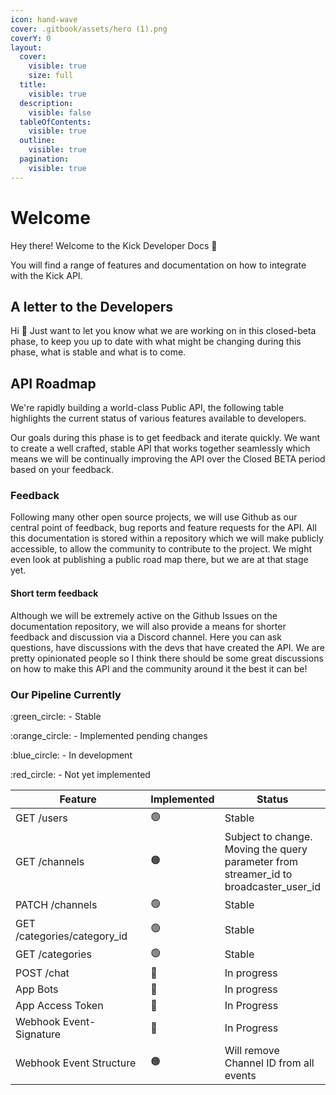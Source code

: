 ```yaml
---
icon: hand-wave
cover: .gitbook/assets/hero (1).png
coverY: 0
layout:
  cover:
    visible: true
    size: full
  title:
    visible: true
  description:
    visible: false
  tableOfContents:
    visible: true
  outline:
    visible: true
  pagination:
    visible: true
---
```


# Welcome

Hey there! Welcome to the Kick Developer Docs 👋

You will find a range of features and documentation on how to integrate with the Kick API.

## A letter to the Developers

Hi :wave: Just want to let you know what we are working on in this closed-beta phase, to keep you up to date with what might be changing during this phase, what is stable and what is to come.

## API Roadmap

We're rapidly building a world-class Public API, the following table highlights the current status of various features available to developers.

Our goals during this phase is to get feedback and iterate quickly. We want to create a well crafted, stable API that works together seamlessly which means we will be continually improving the API over the Closed BETA period based on your feedback.

### Feedback

Following many other open source projects, we will use Github as our central point of feedback, bug reports and feature requests for the API. All this documentation is stored within a repository which we will make publicly accessible, to allow the community to contribute to the project. We might even look at publishing a public road map there, but we are at that stage yet.

#### Short term feedback

Although we will be extremely active on the Github Issues on the documentation repository, we will also provide a means for shorter feedback and discussion via a Discord channel. Here you can ask questions, have discussions with the devs that have created the API. We are pretty opinionated people so I think there should be some great discussions on how to make this API and the community around it the best it can be!

### Our Pipeline Currently

:green\_circle: - Stable

:orange\_circle: - Implemented pending changes

:blue\_circle: - In development

:red\_circle: - Not yet implemented

<table><thead><tr><th width="266">Feature</th><th>Implemented</th><th>Status</th></tr></thead><tbody><tr><td>GET /users</td><td><span data-gb-custom-inline data-tag="emoji" data-code="1f7e2">🟢</span></td><td>Stable</td></tr><tr><td>GET /channels</td><td><span data-gb-custom-inline data-tag="emoji" data-code="1f7e0">🟠</span></td><td>Subject to change. Moving the query parameter from streamer_id to broadcaster_user_id</td></tr><tr><td>PATCH /channels</td><td><span data-gb-custom-inline data-tag="emoji" data-code="1f7e2">🟢</span></td><td>Stable</td></tr><tr><td>GET /categories/category_id</td><td><span data-gb-custom-inline data-tag="emoji" data-code="1f7e2">🟢</span></td><td>Stable</td></tr><tr><td>GET /categories</td><td><span data-gb-custom-inline data-tag="emoji" data-code="1f7e2">🟢</span></td><td>Stable</td></tr><tr><td>POST /chat</td><td><span data-gb-custom-inline data-tag="emoji" data-code="1f535">🔵</span></td><td>In progress</td></tr><tr><td>App Bots</td><td><span data-gb-custom-inline data-tag="emoji" data-code="1f535">🔵</span></td><td>In progress</td></tr><tr><td>App Access Token</td><td><span data-gb-custom-inline data-tag="emoji" data-code="1f535">🔵</span></td><td>In Progress</td></tr><tr><td>Webhook Event-Signature</td><td><span data-gb-custom-inline data-tag="emoji" data-code="1f535">🔵</span></td><td>In Progress</td></tr><tr><td>Webhook Event Structure</td><td><span data-gb-custom-inline data-tag="emoji" data-code="1f7e0">🟠</span></td><td>Will remove Channel ID from all events</td></tr></tbody></table>

